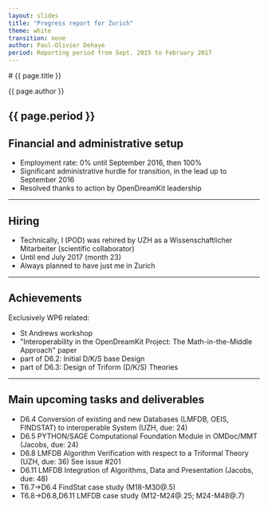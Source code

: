 ```yaml
---
layout: slides
title: "Progress report for Zurich"
theme: white
transition: none
author: Paul-Olivier Dehaye
period: Reporting period from Sept. 2015 to February 2017
---
```


<section data-markdown data-separator="^---\n" data-separator-vertical="^--\n">
# {{ page.title }}

{{ page.author }}

{{ page.period }}
---
## Financial and administrative setup

- Employment rate:     0% until September 2016, then 100%
- Significant administrative hurdle for transition, in the lead up to September 2016 
- Resolved thanks to action by OpenDreamKit leadership

---
## Hiring

- Technically, I (POD) was rehired by UZH as a Wissenschaftlicher Mitarbeiter (scientific collaborator)
- Until end July 2017 (month 23)
- Always planned to have just me in Zurich

---
## Achievements

Exclusively WP6 related:
- St Andrews workshop
- "Interoperability in the OpenDreamKit Project: The Math-in-the-Middle Approach" paper
- part of D6.2: Initial D/K/S base Design 
- part of D6.3: Design of Triform (D/K/S) Theories

---
## Main upcoming tasks and deliverables

- D6.4 Conversion of existing and new Databases (LMFDB, OEIS, FINDSTAT) to interoperable System (UZH, due: 24)
- D6.5 PYTHON/SAGE Computational Foundation Module in OMDoc/MMT (Jacobs, due: 24)
- D6.8 LMFDB Algorithm Verification with respect to a Triformal Theory (UZH, due: 36) See issue #201
- D6.11 LMFDB Integration of Algorithms, Data and Presentation (Jacobs, due: 48)
- T6.7->D6.4 FindStat case study (M18-M30@.5)
- T6.8->D6.8,D6.11 LMFDB case study (M12-M24@.25; M24-M48@.7)

</section>
